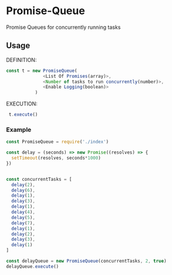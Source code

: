 # Promise-Queue
Promise Queues for concurrently running tasks


## Usage

DEFINITION: 
```javascript
const t = new PromiseQueue(
              <List Of Promises(array)>,
              <Number of tasks to run concurrently(number)>,
              <Enable Logging(boolean)>
           )
```

EXECUTION:
 ```javascript
  t.execute()
```



### Example
```javascript
const PromiseQueue = require('./index')

const delay = (seconds) => new Promise((resolves) => {
  setTimeout(resolves, seconds*1000)
})


const concurrentTasks = [
  delay(2),
  delay(6),
  delay(1),
  delay(3),
  delay(1),
  delay(4),
  delay(5),
  delay(7),
  delay(1),
  delay(2),
  delay(3),
  delay(1)
]

const delayQueue = new PromiseQueue(concurrentTasks, 2, true)
delayQueue.execute()  

```
